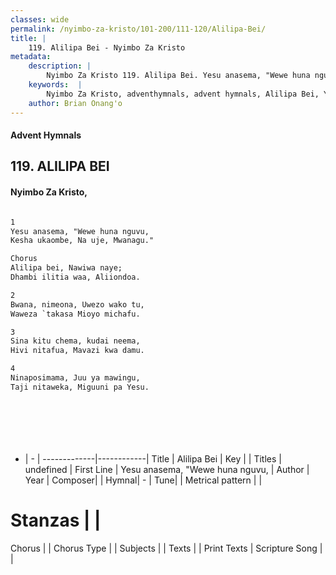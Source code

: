 ```yaml
---
classes: wide
permalink: /nyimbo-za-kristo/101-200/111-120/Alilipa-Bei/
title: |
    119. Alilipa Bei - Nyimbo Za Kristo
metadata:
    description: |
        Nyimbo Za Kristo 119. Alilipa Bei. Yesu anasema, "Wewe huna nguvu, Kesha ukaombe, Na uje, Mwanagu."  Chorus Alilipa bei, Nawiwa naye; Dhambi ilitia waa, Aliiondoa.  
    keywords:  |
        Nyimbo Za Kristo, adventhymnals, advent hymnals, Alilipa Bei, Yesu anasema, "Wewe huna nguvu,. 
    author: Brian Onang'o
---
```


#### Advent Hymnals
## 119. ALILIPA BEI
####  Nyimbo Za Kristo,

```txt

1
Yesu anasema, "Wewe huna nguvu,
Kesha ukaombe, Na uje, Mwanagu."

Chorus
Alilipa bei, Nawiwa naye;
Dhambi ilitia waa, Aliiondoa.

2
Bwana, nimeona, Uwezo wako tu,
Waweza `takasa Mioyo michafu.

3
Sina kitu chema, kudai neema,
Hivi nitafua, Mavazi kwa damu.

4
Ninaposimama, Juu ya mawingu,
Taji nitaweka, Miguuni pa Yesu. 








```

- |   -  |
-------------|------------|
Title | Alilipa Bei |
Key |  |
Titles | undefined |
First Line | Yesu anasema, "Wewe huna nguvu, |
Author | 
Year | 
Composer| |
Hymnal|  - |
Tune|  |
Metrical pattern | |
# Stanzas |  |
Chorus |  |
Chorus Type |  |
Subjects | |
Texts |  |
Print Texts | 
Scripture Song |  |
    
